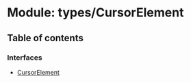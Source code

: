 # Module: types/CursorElement

## Table of contents

### Interfaces

- [CursorElement](../wiki/types.CursorElement.CursorElement)
